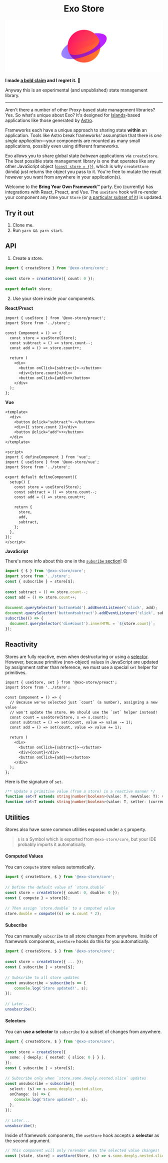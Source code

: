 <h1 align="center">Exo Store</h1>

<div align="center">
  <img src="https://raw.githubusercontent.com/natemoo-re/exo-store/main/assets/planet.svg?sanitize=true"
      alt="Planet" />
</div>

**I made [a bold claim](https://twitter.com/n_moore/status/1381999074702979073) and I regret it. 🤷**

Anyway this is an experimental (and unpublished) state management library.

---

Aren't there a number of other Proxy-based state management libraries? Yes. So what's unique about Exo? It's designed for [Islands](https://jasonformat.com/islands-architecture/)-based applications like those generated by [Astro](https://www.youtube.com/watch?v=mgkwZqVkrwo).

Frameworks each have a unique approach to sharing state **within** an application. Tools like Astro break frameworks' assumption that there is _one single application_—your components are mounted as many small applications, possibly even using different frameworks.

Exo allows you to share global state _between_ applications via `createStore`. The best possible state management library is one that operates like any other JavaScript object ([`const store = {}`](https://twitter.com/mehdi_vasigh/status/1382013259327418382)), which is why `createStore` (kinda) just returns the object you pass to it. You're free to mutate the result however you want from anywhere in your application(s).

Welcome to the **Bring Your Own Framework™** party. Exo (currently) has integrations with React, Preact, and Vue. The `useStore` hook will re-render your component any time your `Store` (or [a particular subset of it](#Selectors)) is updated.

## Try it out

1. Clone me.
2. Run `yarn && yarn start`.

## API

1. Create a store.

```ts
import { createStore } from '@exo-store/core';

const store = createStore({ count: 0 });

export default store;
```

2. Use your store inside your components.

**React/Preact**

```tsx
import { useStore } from '@exo-store/preact';
import Store from '../store';

const Component = () => {
  const store = useStore(Store);
  const subtract = () => store.count--;
  const add = () => store.count++;

  return (
    <div>
      <button onClick={subtract}>-</button>
      <div>{store.count}</div>
      <button onClick={add}>+</button>
    </div>
  );
};
```

**Vue**

```vue
<template>
  <div>
    <button @click="subtract">-</button>
    <div>{{ store.count }}</div>
    <button @click="add">+</button>
  </div>
</template>

<script>
import { defineComponent } from 'vue';
import { useStore } from '@exo-store/vue';
import Store from '../store';

export default defineComponent({
  setup() {
    const store = useStore(Store);
    const subtract = () => store.count--;
    const add = () => store.count++;

    return {
      store,
      add,
      subtract,
    };
  },
});
</script>
```

**JavaScript**

There's more info about this one in the [`subsribe` section](#Subscribe)! 🙃

```js
import { $ } from '@exo-store/core';
import store from '../store';
const { subscribe } = store[$];

const subtract = () => store.count--;
const add = () => store.count++;

document.querySelector('button#add').addEventListener('click', add);
document.querySelector('button#subtract').addEventListener('click', subtract);
subscribe(() => {
  document.querySelector('div#count').innerHTML = `${store.count}`;
});
```

## Reactivity

Stores are fully reactive, even when destructuring or using a [selector](#selectors). However, because primitive (non-object) values in JavaScript are updated by assignment rather than reference, we must use a special `set` helper for primitives.

```tsx
import { useStore, set } from '@exo-store/preact';
import Store from '../store';

const Component = () => {
  // Because we've selected just `count` (a number), assigning a new value
  // won't update the store. We should use the `set` helper instead!
  const count = useStore(Store, s => s.count);
  const subtract = () => set(count, value => value -= 1);
  const add = () => set(count, value => value += 1);

  return (
    <div>
      <button onClick={subtract}>-</button>
      <div>{count}</div>
      <button onClick={add}>+</button>
    </div>
  );
};
```

Here is the signature of `set`.

```ts
/** Update a primitive value (from a store) in a reactive manner */
function set<T extends string|number|boolean>(value: T, newValue: T): void;
function set<T extends string|number|boolean>(value: T, setter: (currentValue: T) => T): void;
```

## Utilities

Stores also have some common utilities exposed under a `$` property.

> `$` is a Symbol which is exported from `@exo-store/core`, but your IDE probably imports it automatically.

#### Computed Values

You can `compute` store values automatically.

```ts
import { createStore, $ } from '@exo-store/core';

// Define the default value of `store.double`
const store = createStore({ count: 0, double: 0 });
const { compute } = store[$];

// Then assign `store.double` to a computed value
store.double = compute((s) => s.count * 2);
```

#### Subscribe

You can manually `subscribe` to all store changes from anywhere. Inside of framework components, `useStore` hooks do this for you automatically.

```ts
import { createStore, $ } from '@exo-store/core';

const store = createStore({ ... });
const { subscribe } = store[$];

// Subscribe to all store updates
const unsubscribe = subscribe(s => {
    console.log('Store updated!', s);
});

// Later...
unsubscribe();
```

#### Selectors

You can **use a selector** to `subscribe` to a subset of changes from anywhere.

```ts
import { createStore, $ } from '@exo-store/core';

const store = createStore({
  some: { deeply: { nested: { slice: 0 } } },
});
const { subscribe } = store[$];

// Subscribe only when `store.some.deeply.nested.slice` updates
const unsubscribe = subscribe({
  select: (s) => s.some.deeply.nested.slice,
  onChange: (s) => {
    console.log('Store updated!', s);
  },
});

// Later...
unsubscribe();
```

Inside of framework components, the `useStore` hook accepts a **selector** as the second argument.

```ts
// This component will only rerender when the selected value changes!
const [state, store] = useStore(Store, (s) => s.some.deeply.nested.slice);
```
